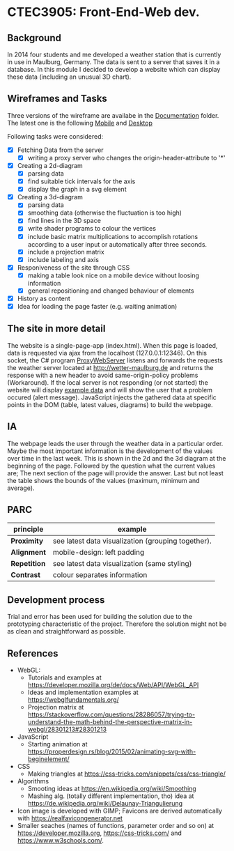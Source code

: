 # CTEC3905: Front-End-Web dev.
## Background
In 2014 four students and me developed a weather station that is currently in use in Maulburg, Germany. The data is sent to a server that saves it in a database. In this module I decided to develop a website which can display these data (including an unusual 3D chart).
## Wireframes and Tasks
Three versions of the wireframe are availabe in the [Documentation](./Documentation) folder. The latest one is the following [Mobile](./Documentation/V3M.jpg) and [Desktop](./Documentation/V3D.jpg)

Following tasks were considered:
- [x] Fetching Data from the server
  - [x] writing a proxy server who changes the origin-header-attribute to '*'
- [x] Creating a 2d-diagram
  - [x] parsing data
  - [x] find suitable tick intervals for the axis
  - [x] display the graph in a svg element
- [x] Creating a 3d-diagram
  - [x] parsing data
  - [x] smoothing data (otherwise the fluctuation is too high)
  - [x] find lines in the 3D space
  - [x] write shader programs to colour the vertices
  - [x] include basic matrix multiplications to accomplish rotations according to a user input or automatically after three seconds.
  - [x] include a projection matrix
  - [x] include labeling and axis
- [x] Responiveness of the site through CSS
  - [x] making a table look nice on a mobile device without loosing information
  - [x] general repositioning and changed behaviour of elements
- [x] History as content
- [x] Idea for loading the page faster (e.g. waiting animation)

## The site in more detail
The website is a single-page-app (index.html). When this page is loaded, data is requested via ajax from the localhost (127.0.0.1:12346). On this socket, the C# program [ProxyWebServer](./Proxy/ProxyWebServer) listens and forwards the requests the weather server located at http://wetter-maulburg.de and returns the response with a new header to avoid same-origin-policy problems (Workaround). If the local server is not responding (or not started) the website will display [example data](./scripts/json.js) and will show the user that a problem occured (alert message). JavaScript injects the gathered data at specific points in the DOM (table, latest values, diagrams) to build the webpage.

## IA
The webpage leads the user through the weather data in a particular order. Maybe the most important information is the development of the values over time in the last week. This is shown in the 2d and the 3d diagram at the beginning of the page. Followed by the question what the current values are; The next section of the page will provide the answer. Last but not least the table shows the bounds of the values (maximum, minimum and average). 

## PARC
principle | example
------------ | -------------
**Proximity**  | see latest data visualization (grouping together).
**Alignment**  | mobile-design: left padding
**Repetition** | see latest data visualization (same styling)
**Contrast**   | colour separates information

## Development process
Trial and error has been used for building the solution due to the prototyping characteristic of the project. Therefore the solution might not be as clean and straightforward as possible. 

## References
+ WebGL:
  + Tutorials and examples at https://developer.mozilla.org/de/docs/Web/API/WebGL_API
  + Ideas and implementation examples at https://webglfundamentals.org/
  + Projection matrix at https://stackoverflow.com/questions/28286057/trying-to-understand-the-math-behind-the-perspective-matrix-in-webgl/28301213#28301213
+ JavaScript
  + Starting animation at https://properdesign.rs/blog/2015/02/animating-svg-with-beginelement/
+ CSS
  + Making triangles at https://css-tricks.com/snippets/css/css-triangle/
+ Algorithms
  + Smooting ideas at https://en.wikipedia.org/wiki/Smoothing
  + Mashing alg. (totally different implementation, tho) idea at https://de.wikipedia.org/wiki/Delaunay-Triangulierung
+ Icon image is developed with GIMP; Favicons are derived automatically with https://realfavicongenerator.net 
+ Smaller seaches (names of functions, parameter order and so on) at https://developer.mozilla.org, https://css-tricks.com/ and https://www.w3schools.com/.